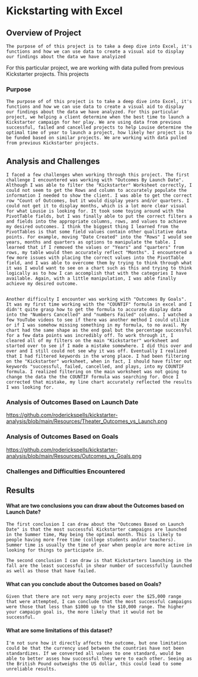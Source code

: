 # Kickstarting with Excel

## Overview of Project
	The purpose of of this project is to take a deep dive into Excel, it's functions and how we can use data to create a visual aid to display our findings about the data we have analyized
For this particular project, we are working with data pulled from previous Kickstarter projects. This projects


### Purpose
	The purpose of of this project is to take a deep dive into Excel, it's functions and how we can use data to create a visual aid to display our findings about the data we have analyzed. For this particular project, we helping a client determine when the best time to launch a Kickstarter campaign for her play. We are using data from previous successful, failed and cancelled projects to help Louise determine the optimal time of year to launch a project, how likely her project is to be funded based on similar projects. We are working with data pulled from previous Kickstarter projects. 


## Analysis and Challenges

	I faced a few challenges when working through this project. The first challenge I encountered was working with "Outcomes By Launch Date". Although I was able to filter the "Kickstarter" Worksheet correctly, I could not seem to get the Rows and column to accurately populate the information I needed to show the client. I was able to get the correct row "Count of Outcomes, but it would display years and/or quarters. I could not get it to display months, which is a lot more clear visual for what Lousie is looking for. It took some toying around with the PivotTable fields, but I was finally able to put the correct filters a and fields into the appropriate columns, rows, and values to achieve my desired outcomes. I think the biggest thing I learned from the PivotTables is that some field values contain other qualitative data points. For example, moving "Date Created" into the "Rows" I would see years, months and quarters as options to manipulate the table. I learned that if I removed the values or "Years" and "quarters" from rows, my table would then accurately reflect "Months". I encountered a few more issues with placing the correct values into the PivotTable field, and I was able to overcome them by trying to think through what it was I would want to see on a chart such as this and trying to think logically as to how I can accomplish that with the categories I have available. Again, with a little manipulation, I was able finally achieve my desired outcome.


	Another difficulty I encounter was working with "Outcomes By Goals". It was my first time working with the "COUNTIF" formula in excel and I didn't quite grasp how to get the formula to accurate display data into the "Numbers Cancelled" and "numbers Failed" columns. I watched a few YouTube videos to see if there was another method I could utilize or if I was somehow missing something in my formula, to no avail. My chart had the same shape as the end goal but the percentage successful for a few data points was incredibly off. To work through it, I cleared all of my filters on the main "Kickstarter" worksheet and started over to see if I made a mistake somewhere. I did this over and over and I still could not see why it was off. Eventually I realized that I had filtered keywords in the wrong place. I had been filtering on the "Kickstarter" worksheet, when in fact, I should have filter out keywords "successful, failed, cancelled, and plays, into my COUNTIF formula. I realized filtering on the main worksheet was not going to change the data the the COUNTIF formula was searching for. Once I corrected that mistake, my line chart accurately reflected the results I was looking for.


### Analysis of Outcomes Based on Launch Date

https://github.com/roderickspells/kickstarter-analysis/blob/main/Resources/Theater_Outcomes_vs_Launch.png

### Analysis of Outcomes Based on Goals

https://github.com/roderickspells/kickstarter-analysis/blob/main/Resources/Outcomes_vs_Goals.png

### Challenges and Difficulties Encountered

## Results

#### What are two conclusions you can draw about the Outcomes based on Launch Date?


	The first conclusion I can draw about the "Outcomes Based on Launch Date" is that the most successful Kickstarter campaigns are launched in the Summer time, May being the optimal month. This is likely to people having more free time (college students and/or teachers). Summer time is usually the time of year when people are more active in looking for things to participate in.

	The second conclusion I can draw is that Kickstarters launching in the fall are the least successful in shear number of successfully launched as well as those that have failed.

#### What can you conclude about the Outcomes based on Goals?

	Given that there are not very many projects over the $25,000 range that were attempted, I can conclude that the most successful campaigns were those that less than $1000 up to the $10,000 range. The higher your campaign goal is, the more likely that it would not be successful.


#### What are some limitations of this dataset?

	I'm not sure how it directly affects the outcome, but one limitation could be that the currency used between the countries have not been standardizes. If we converted all values to one standard, would be able to better asses how successful they were to each other. Seeing as the British Pound outweighs the US dollar, this could lead to some unreliable results. 

